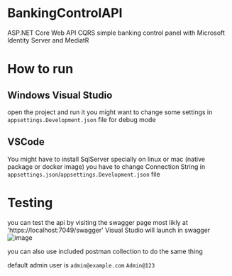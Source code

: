 # BankingControlAPI
ASP.NET Core Web API CQRS simple banking control panel with Microsoft Identity Server and MediatR

# How to run
## Windows Visual Studio
open the project and run it 
you might want to change some settings in `appsettings.Development.json` file for debug mode

## VSCode
You might have to install SqlServer specially on linux or mac (native package or docker image)
you have to change Connection String in `appsettings.json`/`appsettings.Development.json` file

# Testing
you can test the api by visiting the swagger page most likly at 'https://localhost:7049/swagger' Visual Studio will launch in swagger
![image](https://github.com/user-attachments/assets/52a63bd8-31b9-4a22-a996-def5d6e453a6)

you can also use included postman collection to do the same thing

default admin user is `admin@example.com` `Admin@123`
